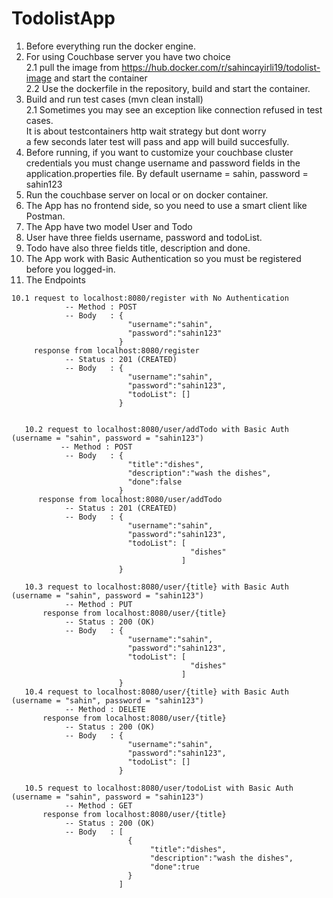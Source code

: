 # TodolistApp

1. Before everything run the docker engine.
2. For using Couchbase server you have two choice  
   2.1 pull the image from https://hub.docker.com/r/sahincayirli19/todolist-image and start the container  
   2.2 Use the dockerfile in the repository, build and start the container.  
2. Build and run test cases (mvn clean install)  
   2.1 Sometimes you may see an exception like connection refused in test cases.  
       It is about testcontainers http wait strategy but dont worry  
       a few seconds later test will pass and app will build succesfully.
3. Before running, if you want to customize your couchbase cluster credentials
   you must change username and password fields in the application.properties file.
   By default username = sahin, password = sahin123
4. Run the couchbase server on local or on docker container.
5. The App has no frontend side, so you need to use a smart client like Postman.
6. The App have two model User and Todo
7. User have three fields username, password and todoList.
8. Todo have also three fields title, description and done.
9. The App work with Basic Authentication so you must be registered before you logged-in.
10. The Endpoints
  ``` 
  10.1 request to localhost:8080/register with No Authentication
              -- Method : POST
              -- Body   : {
                            "username":"sahin",
                            "password":"sahin123"
                          }
       response from localhost:8080/register
              -- Status : 201 (CREATED)
              -- Body   : {
                            "username":"sahin",
                            "password":"sahin123",
                            "todoList": []
                          }
                        
                        
     10.2 request to localhost:8080/user/addTodo with Basic Auth (username = "sahin", password = "sahin123")
             -- Method : POST
              -- Body   : {
                            "title":"dishes",
                            "description":"wash the dishes",
                            "done":false
                          }    
        response from localhost:8080/user/addTodo
              -- Status : 201 (CREATED)
              -- Body   : {
                            "username":"sahin",
                            "password":"sahin123",
                            "todoList": [
                                          "dishes"
                                        ]
                          }
                        
     10.3 request to localhost:8080/user/{title} with Basic Auth (username = "sahin", password = "sahin123")
              -- Method : PUT
         response from localhost:8080/user/{title}
              -- Status : 200 (OK)
              -- Body   : {
                            "username":"sahin",
                            "password":"sahin123",
                            "todoList": [
                                          "dishes"
                                        ]
                          }
     10.4 request to localhost:8080/user/{title} with Basic Auth (username = "sahin", password = "sahin123")
              -- Method : DELETE
         response from localhost:8080/user/{title}
              -- Status : 200 (OK)
              -- Body   : {
                            "username":"sahin",
                            "password":"sahin123",
                            "todoList": []
                          }
                          
     10.5 request to localhost:8080/user/todoList with Basic Auth (username = "sahin", password = "sahin123")
              -- Method : GET
         response from localhost:8080/user/{title}
              -- Status : 200 (OK)
              -- Body   : [
                            {
                                 "title":"dishes",
                                 "description":"wash the dishes",
                                 "done":true
                            }
                          ]
                          
                         

